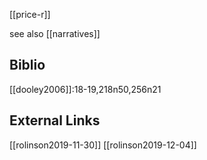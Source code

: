 [[price-r]]

see also [[narratives]]

## Biblio
[[dooley2006]]:18-19,218n50,256n21

## External Links
[[rolinson2019-11-30]]
[[rolinson2019-12-04]]
